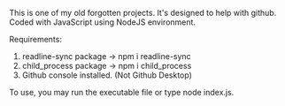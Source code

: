 This is one of my old forgotten projects. It's designed to help with github. Coded with JavaScript using NodeJS environment.

Requirements:

1. readline-sync package -> npm i readline-sync
2. child_process package -> npm i child_process
3. Github console installed. (Not Github Desktop)

To use, you may run the executable file or type node index.js.
